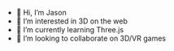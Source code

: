 - 👋 Hi, I’m Jason
- 👀 I’m interested in 3D on the web
- 🌱 I’m currently learning Three.js
- 💞️ I’m looking to collaborate on 3D/VR games

<!---
mrjasonweaver/mrjasonweaver is a ✨ special ✨ repository because its `README.md` (this file) appears on your GitHub profile.
You can click the Preview link to take a look at your changes.
--->
